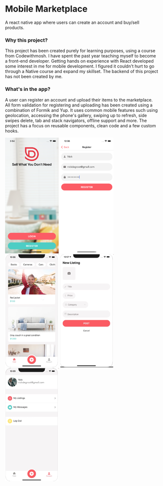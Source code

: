 # Mobile Marketplace

A react native app where users can create an account and buy/sell products.

### Why this project?

This project has been created purely for learning purposes, using a course from Codewithmosh. I have spent the past year teaching myself to become a front-end developer. Getting hands on experience with React developed some interest in me for mobile development. I figured it couldn't hurt to go through a Native course and expand my skillset. The backend of this project has not been created by me.

### What's in the app?

A user can register an account and upload their items to the marketplace. All form validation for registering and uploading has been created using a combination of Formik and Yup. It uses common mobile features such using geolocation, accessing the phone's gallery, swiping up to refresh, side swipes delete, tab and stack navigators, offline support and more. The project has a focus on reusable components, clean code and a few custom hooks.

<img src="/app/assets/screen4.png" width=35% height=35%>
<img src="/app/assets/screen5.png" width=35% height=35%>
<img src="/app/assets/screen1.png" width=35% height=35%>
<img src="/app/assets/screen2.png" width=35% height=35%>
<img src="/app/assets/screen3.png" width=35% height=35%>
